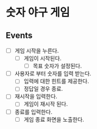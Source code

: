# 숫자 야구 게임

## Events

- [ ] 게임 시작을 누른다.
  - [ ] 게임이 시작된다.
    - [ ] 목표 숫자가 설정된다.
- [ ] 사용자로 부터 숫자를 입력 받는다.
  - [ ] 입력에 대한 힌트를 제공한다.
  - [ ] 정답일 경우 종료.
- [ ] 재시작을 입력한다.
  - [ ] 게임이 재시작 된다.
- [ ] 종료를 입력한다.
  - [ ] 게임 종료 화면을 노출한다.
